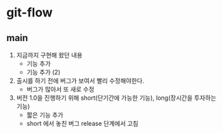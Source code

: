 # git-flow

## main

1. 지금까지 구현해 왔던 내용
   - 기능 추가
   - 기능 추가 (2)
2. 출시를 하기 전에 버그가 보여서 빨리 수정해야한다.
   - 버그가 많아서 또 새로 수정
3. 버전 1.0을 진행하기 위해 short(단기간에 가능한 기능), long(장시간을 투자하는 기능)
   - 짧은 기능 추가
   - short 에서 놓친 버그 release 단계에서 고침
